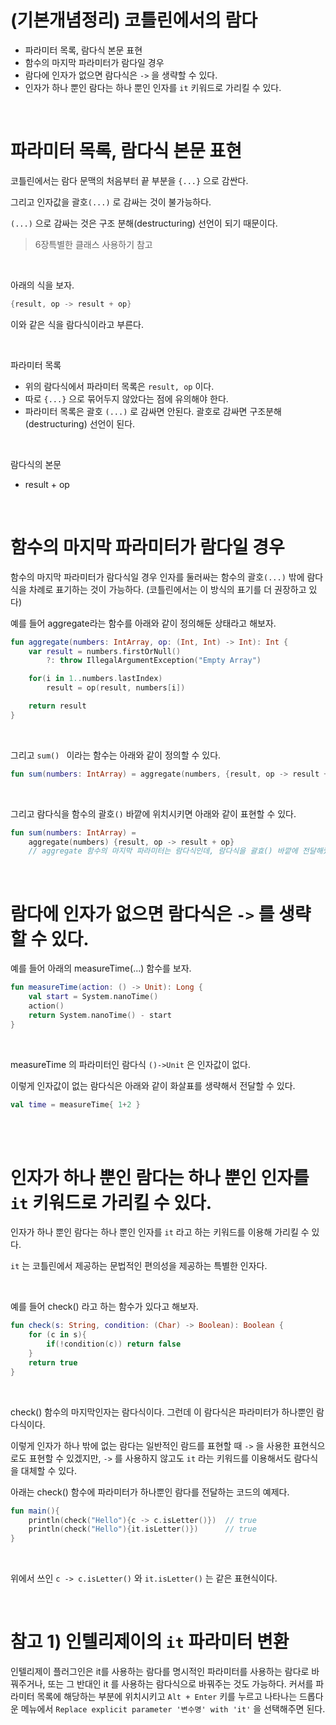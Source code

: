 # (기본개념정리) 코틀린에서의 람다 

- 파라미터 목록, 람다식 본문 표현
- 함수의 마지막 파라미터가 람다일 경우
- 람다에 인자가 없으면 람다식은 `->` 을 생략할 수 있다.
- 인자가 하나 뿐인 람다는 하나 뿐인 인자를 `it` 키워드로 가리킬 수 있다.

<br>

# 파라미터 목록, 람다식 본문 표현

코틀린에서는 람다 문맥의 처음부터 끝 부분을 `{...}` 으로 감싼다.<br>

그리고 인자값을 괄호`(...)` 로 감싸는 것이 불가능하다.<br>

`(...)` 으로 감싸는 것은 구조 분해(destructuring) 선언이 되기 때문이다.<br>

> 6장특별한 클래스 사용하기 참고

<br>

아래의 식을 보자.

```kotlin
{result, op -> result + op}
```

이와 같은 식을 람다식이라고 부른다. <br>

<br>

파라미터 목록

- 위의 람다식에서 파라미터 목록은 `result, op` 이다. 
- 따로 `{...}` 으로 묶어두지 않았다는 점에 유의해야 한다.
- 파라미터 목록은 괄호 `(...)` 로 감싸면 안된다. 괄호로 감싸면 구조분해(destructuring) 선언이 된다.

<br>

람다식의 본문

- result + op

<br>

# 함수의 마지막 파라미터가 람다일 경우

함수의 마지막 파라미터가 람다식일 경우 인자를 둘러싸는 함수의 괄호`(...)` 밖에 람다식을 차례로 표기하는 것이 가능하다. (코틀린에서는 이 방식의 표기를 더 권장하고 있다)<br>

예를 들어 aggregate라는 함수를 아래와 같이 정의해둔 상태라고 해보자.

```kotlin
fun aggregate(numbers: IntArray, op: (Int, Int) -> Int): Int {
    var result = numbers.firstOrNull()
        ?: throw IllegalArgumentException("Empty Array")

    for(i in 1..numbers.lastIndex)
        result = op(result, numbers[i])

    return result
}
```

<br>

그리고 `sum() ` 이라는 함수는 아래와 같이 정의할 수 있다.<br>

```kotlin
fun sum(numbers: IntArray) = aggregate(numbers, {result, op -> result + op})
```

<br>

그리고 람다식을 함수의 괄호`()` 바깥에 위치시키면 아래와 같이 표현할 수 있다.

```kotlin
fun sum(numbers: IntArray) = 
	aggregate(numbers) {result, op -> result + op} 
	// aggregate 함수의 마지막 파라미터는 람다식인데, 람다식을 괄효() 바깥에 전달해줬다.
```

<br>

# 람다에 인자가 없으면 람다식은 `->` 를 생략할 수 있다.

예를 들어 아래의 measureTime(...) 함수를 보자.

```kotlin
fun measureTime(action: () -> Unit): Long {
    val start = System.nanoTime()
    action()
    return System.nanoTime() - start
}
```

<br>

measureTime 의 파라미터인 람다식 `()->Unit` 은 인자값이 없다.<br>

이렇게 인자값이 없는 람다식은 아래와 같이 화살표를 생략해서 전달할 수 있다.<br>

```kotlin
val time = measureTime{ 1+2 }
```

<br>

<br>

# 인자가 하나 뿐인 람다는 하나 뿐인 인자를 `it` 키워드로 가리킬 수 있다.

인자가 하나 뿐인 람다는 하나 뿐인 인자를 `it` 라고 하는 키워드를 이용해 가리킬 수 있다.<br>

`it` 는 코틀린에서 제공하는 문법적인 편의성을 제공하는 특별한 인자다.<br>

<br>

예를 들어 check() 라고 하는 함수가 있다고 해보자.<br>

```kotlin
fun check(s: String, condition: (Char) -> Boolean): Boolean {
    for (c in s){
        if(!condition(c)) return false
    }
    return true
}
```

<br>

check() 함수의 마지막인자는 람다식이다. 그런데 이 람다식은 파라미터가 하나뿐인 람다식이다.<br>

이렇게 인자가 하나 밖에 없는 람다는 일반적인 람드를 표현할 때 `->` 을 사용한 표현식으로도 표현할 수 있겠지만, `->` 를 사용하지 않고도 `it` 라는 키워드를 이용해서도 람다식을 대체할 수 있다.<br>

아래는 check() 함수에 파라미터가 하나뿐인 람다를 전달하는 코드의 예제다.<br>

```kotlin
fun main(){
    println(check("Hello"){c -> c.isLetter()}) 	// true
    println(check("Hello"){it.isLetter()}) 		// true
}
```

<br>

위에서 쓰인 `c -> c.isLetter()` 와 `it.isLetter()` 는 같은 표현식이다.<br>

<br>



# 참고 1) 인텔리제이의 `it` 파라미터 변환

인텔리제이 플러그인은 it를 사용하는 람다를 명시적인 파라미터를 사용하는 람다로 바꿔주거나, 또는 그 반대인 it 를 사용하는 람다식으로 바꿔주는 것도 가능하다. 커서를 파라미터 목록에 해당하는 부분에 위치시키고 `Alt + Enter` 키를 누르고 나타나는 드롭다운 메뉴에서  `Replace explicit parameter '변수명' with 'it'` 을 선택해주면 된다.<br>

<br>

